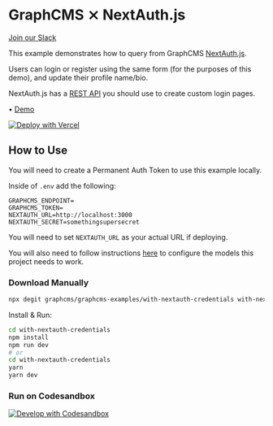 # GraphCMS ⨯ NextAuth.js

[Join our Slack](https://slack.graphcms.com)

This example demonstrates how to query from GraphCMS [NextAuth.js](https://next-auth.js.org).

Users can login or register using the same form (for the purposes of this demo), and update their profile name/bio.

NextAuth.js has a [REST API](https://next-auth.js.org/getting-started/rest-api) you should use to create custom login pages.

• [Demo](https://graphcms-with-nextauth-credentials.vercel.app/)

[![Deploy with Vercel](https://vercel.com/button)](https://vercel.com/import/project?template=https://github.com/GraphCMS/graphcms-examples/tree/master/with-nextauth-credentials)

## How to Use

You will need to create a Permanent Auth Token to use this example locally.

Inside of `.env` add the following:

```dosini
GRAPHCMS_ENDPOINT=
GRAPHCMS_TOKEN=
NEXTAUTH_URL=http://localhost:3000
NEXTAUTH_SECRET=somethingsupersecret
```

You will need to set `NEXTAUTH_URL` as your actual URL if deploying.

You will also need to follow instructions [here](https://github.com/graphcms/graphcms-examples#using-this-repo) to configure the models this project needs to work.

### Download Manually

```bash
npx degit graphcms/graphcms-examples/with-nextauth-credentials with-nextauth-credentials
```

Install & Run:

```bash
cd with-nextauth-credentials
npm install
npm run dev
# or
cd with-nextauth-credentials
yarn
yarn dev
```

### Run on Codesandbox

[![Develop with Codesandbox](https://codesandbox.io/static/img/play-codesandbox.svg)](https://codesandbox.io/s/github/GraphCMS/graphcms-examples/tree/master/with-nextauth-credentials)

